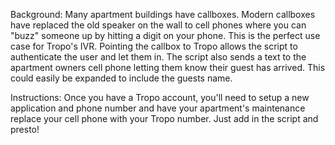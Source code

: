 Background: Many apartment buildings have callboxes. Modern callboxes have replaced the old speaker on the wall to cell phones where you can "buzz" someone up by
hitting a digit on your phone. This is the perfect use case for Tropo's IVR. Pointing the callbox to Tropo allows the script to authenticate the user and let them in.
The script also sends a text to the apartment owners cell phone letting them know their guest has arrived. This could easily be expanded to include the guests name.

Instructions: Once you have a Tropo account, you'll need to setup a new application and phone number and have your apartment's maintenance replace your cell phone with
your Tropo number. Just add in the script and presto!